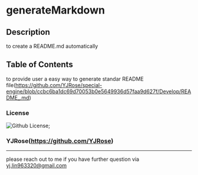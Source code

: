 
  
  # generateMarkdown

  ## Description

  to create a README.md automatically

  ## Table of Contents

  to provide user a easy way to generate standar README file(https://github.com/YJRose/special-engine/blob/ccbc6ba1dc69d70053b0e5649936d57faa9d627f/Develop/README_.md)

  ### License

  ![Github License](https://img.shields.io/badge/license-MIT-blue.svg);

  ### YJRose(https://github.com/YJRose)

  ---
  please reach out to me if you have further question via yj.lin963320@gmail.com
